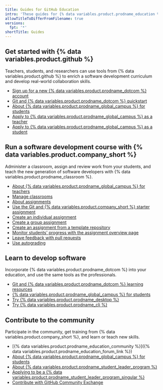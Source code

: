```yaml
---
title: Guides for GitHub Education
intro: 'These guides for {% data variables.product.prodname_education %} help you teach and learn both {% data variables.product.github %} and software development.'
allowTitleToDifferFromFilename: true
versions:
  fpt: '*'
shortTitle: Guides
---
```


## Get started with {% data variables.product.github %}

Teachers, students, and researchers can use tools from {% data variables.product.github %} to enrich a software development curriculum and develop real-world collaboration skills.

* [Sign up for a new {% data variables.product.prodname_dotcom %} account](/get-started/start-your-journey/creating-an-account-on-github)
* [Git and {% data variables.product.prodname_dotcom %} quickstart](/get-started/start-your-journey)
* [About {% data variables.product.prodname_global_campus %} for students](/education/explore-the-benefits-of-teaching-and-learning-with-github-education/github-education-for-students/about-github-education-for-students)
* [Apply to {% data variables.product.prodname_global_campus %} as a teacher](/education/explore-the-benefits-of-teaching-and-learning-with-github-education/github-education-for-teachers/apply-to-github-education-as-a-teacher)
* [Apply to {% data variables.product.prodname_global_campus %} as a student](/education/explore-the-benefits-of-teaching-and-learning-with-github-education/github-education-for-students/apply-to-github-education-as-a-student)

## Run a software development course with {% data variables.product.company_short %}

Administer a classroom, assign and review work from your students, and teach the new generation of software developers with {% data variables.product.prodname_classroom %}.

* [About {% data variables.product.prodname_global_campus %} for teachers](/education/explore-the-benefits-of-teaching-and-learning-with-github-education/github-education-for-teachers/about-github-education-for-teachers)
* [Manage classrooms](/education/manage-coursework-with-github-classroom/teach-with-github-classroom/manage-classrooms)
* [About assignments](/education/manage-coursework-with-github-classroom/teach-with-github-classroom/about-assignments)
* [Use the Git and {% data variables.product.company_short %} starter assignment](/education/manage-coursework-with-github-classroom/teach-with-github-classroom/use-the-git-and-github-starter-assignment)
* [Create an individual assignment](/education/manage-coursework-with-github-classroom/teach-with-github-classroom/create-an-individual-assignment)
* [Create a group assignment](/education/manage-coursework-with-github-classroom/teach-with-github-classroom/create-a-group-assignment)
* [Create an assignment from a template repository](/education/manage-coursework-with-github-classroom/teach-with-github-classroom/create-an-assignment-from-a-template-repository)
* [Monitor students' progress with the assignment overview page](/education/manage-coursework-with-github-classroom/teach-with-github-classroom/monitor-students-progress-with-the-assignment-overview-page)
* [Leave feedback with pull requests](/education/manage-coursework-with-github-classroom/teach-with-github-classroom/leave-feedback-with-pull-requests)
* [Use autograding](/education/manage-coursework-with-github-classroom/teach-with-github-classroom/use-autograding)

## Learn to develop software

Incorporate {% data variables.product.prodname_dotcom %} into your education, and use the same tools as the professionals.

* [Git and {% data variables.product.prodname_dotcom %} learning resources](/get-started/start-your-journey/git-and-github-learning-resources)
* [{% data variables.product.prodname_global_campus %} for students](/education/explore-the-benefits-of-teaching-and-learning-with-github-education/github-education-for-students)
* [Try {% data variables.product.prodname_desktop %}](/desktop)
* [Try {% data variables.product.prodname_cli %}](/github-cli/github-cli/about-github-cli)

## Contribute to the community

Participate in the community, get training from {% data variables.product.company_short %}, and learn or teach new skills.

* [{% data variables.product.prodname_education_community %}]({% data variables.product.prodname_education_forum_link %})
* [About {% data variables.product.prodname_global_campus %} for students](/education/explore-the-benefits-of-teaching-and-learning-with-github-education/github-education-for-students/about-github-education-for-students)
* [About {% data variables.product.prodname_student_leader_program %}](/education/explore-the-benefits-of-teaching-and-learning-with-github-education/use-github-at-your-educational-institution/about-github-campus-experts)
* [Applying to be a {% data variables.product.prodname_student_leader_program_singular %}](/education/explore-the-benefits-of-teaching-and-learning-with-github-education/use-github-at-your-educational-institution/applying-to-be-a-github-campus-expert)
* [Contribute with GitHub Community Exchange](/education/contribute-with-github-community-exchange)
